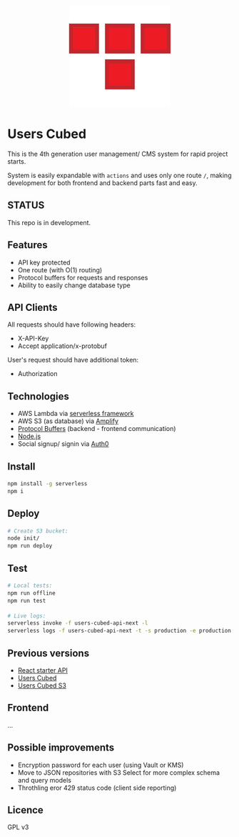 <p align="center">
  <a href="https://talaikis.com/">
    <img alt="Talaikis Ltd." src="https://github.com/TalaikisInc/talaikis.com_react/blob/master/media/logo.png" width="228">
  </a>
</p>

# Users Cubed

This is the 4th generation user management/ CMS system for rapid project starts.

System is easily expandable with `actions` and uses only one route `/`,  making development for both frontend and backend parts fast and easy.

## STATUS

This repo is in development.

## Features

* API key protected
* One route (with O(1) routing)
* Protocol buffers for requests and responses
* Ability to easily change database type

## API Clients

All requests should have following headers:

* X-API-Key
* Accept application/x-protobuf

User's request should have additional token:

* Authorization

## Technologies

* AWS Lambda via [serverless framework](https://serverless.com/)
* AWS S3 (as database) via [Amplify](https://github.com/aws-amplify/amplify-js)
* [Protocol Buffers](https://developers.google.com/protocol-buffers) (backend - frontend communication)
* [Node.js](https://github.com/nodejs/node)
* Social signup/ signin via [Auth0](https://auth0.com/)

## Install

```bash
npm install -g serverless
npm i
```

## Deploy

```bash
# Create S3 bucket:
node init/
npm run deploy
```

## Test

```bash
# Local tests:
npm run offline
npm run test

# Live logs:
serverless invoke -f users-cubed-api-next -l
serverless logs -f users-cubed-api-next -t -s production -e production
```

## Previous versions

* [React starter API](https://github.com/TalaikisInc/react_starter_api)
* [Users Cubed](https://github.com/TalaikisInc/users-cubed)
* [Users Cubed S3](https://github.com/TalaikisInc/users-cubed-s3)

## Frontend

...

## Possible improvements

* Encryption password for each user (using Vault or KMS)
* Move to JSON repositories with S3 Select for more complex schema and query models
* Throthling eror 429 status code (client side reporting)

## Licence

GPL v3

